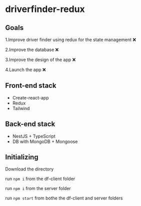 # driverfinder-redux

## Goals

1.Improve driver finder using redux for the state management ❌

2.Improve the database ❌

3.Improve the design of the app ❌

4.Launch the app ❌


## Front-end stack

- Create-react-app
- Redux
- Tailwind

## Back-end stack

- NestJS + TypeScript
- DB with MongoDB + Mongoose

## Initializing

Download the directory

run `npm i` from the df-client folder

run `npm i` from the server folder

run `npm start` from bothe the df-client and server folders
